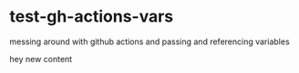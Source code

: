 # test-gh-actions-vars
messing around with github actions and passing and referencing variables

hey new content
